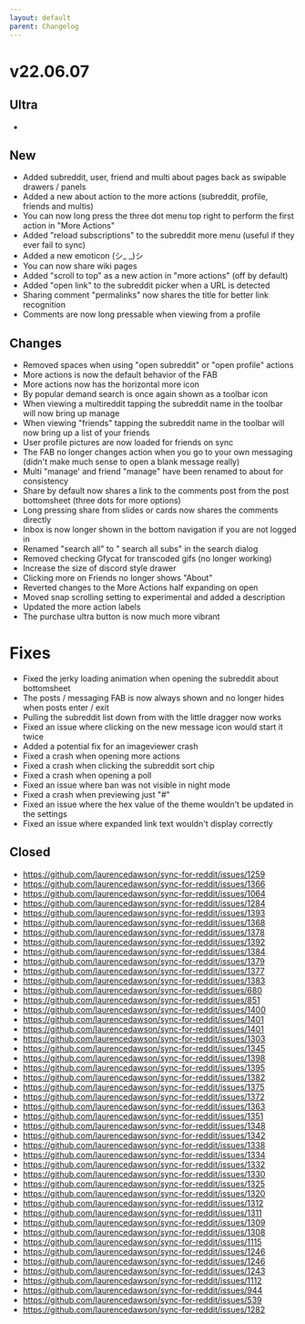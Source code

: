 ```yaml
---
layout: default
parent: Changelog
---
```


# v22.06.07

## Ultra
- 

## New
- Added subreddit, user, friend and multi about pages back as swipable drawers / panels
- Added a new about action to the more actions (subreddit, profile, friends and multis)
- You can now long press the three dot menu top right to perform the first action in "More Actions"
- Added "reload subscriptions" to the subreddit more menu (useful if they ever fail to sync)
- Added a new emoticon (シ_ _)シ
- You can now share wiki pages
- Added "scroll to top" as a new action in "more actions" (off by default)
- Added "open link" to the subreddit picker when a URL is detected
- Sharing comment "permalinks" now shares the title for better link recognition
- Comments are now long pressable when viewing from a profile

## Changes
- Removed spaces when using "open subreddit" or "open profile" actions
- More actions is now the default behavior of the FAB
- More actions now has the horizontal more icon 
- By popular demand search is once again shown as a toolbar icon
- When viewing a multireddit tapping the subreddit name in the toolbar will now bring up manage
- When viewing "friends" tapping the subreddit name in the toolbar will now bring up a list of your friends
- User profile pictures are now loaded for friends on sync
- The FAB no longer changes action when you go to your own messaging (didn't make much sense to open a blank message really)
- Multi "manage' and friend "manage" have been renamed to about for consistency
- Share by default now shares a link to the comments post from the post bottomsheet (three dots for more options)
- Long pressing share from slides or cards now shares the comments directly
- Inbox is now longer shown in the bottom navigation if you are not logged in
- Renamed "search all" to " search all subs" in the search dialog
- Removed checking Gfycat for transcoded gifs (no longer working)
- Increase the size of discord style drawer
- Clicking more on Friends no longer shows "About"
- Reverted changes to the More Actions half expanding on open
- Moved snap scrolling setting to experimental and added a description
- Updated the more action labels
- The purchase ultra button is now much more vibrant

# Fixes
- Fixed the jerky loading animation when opening the subreddit about bottomsheet
- The posts / messaging FAB is now always shown and no longer hides when posts enter / exit
- Pulling the subreddit list down from with the little dragger now works
- Fixed an issue where clicking on the new message icon would start it twice
- Added a potential fix for an imageviewer crash
- Fixed a crash when opening more actions
- Fixed a crash when clicking the subreddit sort chip
- Fixed a crash when opening a poll
- Fixed an issue where ban was not visible in night mode
- Fixed a crash when previewing just "#"
- Fixed an issue where the hex value of the theme wouldn't be updated in the settings
- Fixed an issue where expanded link text wouldn't display correctly

## Closed
- https://github.com/laurencedawson/sync-for-reddit/issues/1259
- https://github.com/laurencedawson/sync-for-reddit/issues/1366
- https://github.com/laurencedawson/sync-for-reddit/issues/1064
- https://github.com/laurencedawson/sync-for-reddit/issues/1284
- https://github.com/laurencedawson/sync-for-reddit/issues/1393
- https://github.com/laurencedawson/sync-for-reddit/issues/1368
- https://github.com/laurencedawson/sync-for-reddit/issues/1378
- https://github.com/laurencedawson/sync-for-reddit/issues/1392
- https://github.com/laurencedawson/sync-for-reddit/issues/1384
- https://github.com/laurencedawson/sync-for-reddit/issues/1379
- https://github.com/laurencedawson/sync-for-reddit/issues/1377
- https://github.com/laurencedawson/sync-for-reddit/issues/1383
- https://github.com/laurencedawson/sync-for-reddit/issues/680
- https://github.com/laurencedawson/sync-for-reddit/issues/851
- https://github.com/laurencedawson/sync-for-reddit/issues/1400
- https://github.com/laurencedawson/sync-for-reddit/issues/1401
- https://github.com/laurencedawson/sync-for-reddit/issues/1401
- https://github.com/laurencedawson/sync-for-reddit/issues/1303
- https://github.com/laurencedawson/sync-for-reddit/issues/1345
- https://github.com/laurencedawson/sync-for-reddit/issues/1398
- https://github.com/laurencedawson/sync-for-reddit/issues/1395
- https://github.com/laurencedawson/sync-for-reddit/issues/1382
- https://github.com/laurencedawson/sync-for-reddit/issues/1375
- https://github.com/laurencedawson/sync-for-reddit/issues/1372
- https://github.com/laurencedawson/sync-for-reddit/issues/1363
- https://github.com/laurencedawson/sync-for-reddit/issues/1351
- https://github.com/laurencedawson/sync-for-reddit/issues/1348
- https://github.com/laurencedawson/sync-for-reddit/issues/1342
- https://github.com/laurencedawson/sync-for-reddit/issues/1338
- https://github.com/laurencedawson/sync-for-reddit/issues/1334
- https://github.com/laurencedawson/sync-for-reddit/issues/1332
- https://github.com/laurencedawson/sync-for-reddit/issues/1330
- https://github.com/laurencedawson/sync-for-reddit/issues/1325
- https://github.com/laurencedawson/sync-for-reddit/issues/1320
- https://github.com/laurencedawson/sync-for-reddit/issues/1312
- https://github.com/laurencedawson/sync-for-reddit/issues/1311
- https://github.com/laurencedawson/sync-for-reddit/issues/1309
- https://github.com/laurencedawson/sync-for-reddit/issues/1308
- https://github.com/laurencedawson/sync-for-reddit/issues/1115
- https://github.com/laurencedawson/sync-for-reddit/issues/1246
- https://github.com/laurencedawson/sync-for-reddit/issues/1246
- https://github.com/laurencedawson/sync-for-reddit/issues/1243
- https://github.com/laurencedawson/sync-for-reddit/issues/1112
- https://github.com/laurencedawson/sync-for-reddit/issues/944
- https://github.com/laurencedawson/sync-for-reddit/issues/539
- https://github.com/laurencedawson/sync-for-reddit/issues/1282
